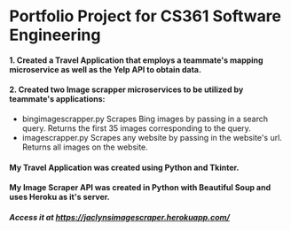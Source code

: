 # Portfolio Project for CS361 Software Engineering 

#### 1. Created a Travel Application that employs a teammate's mapping microservice as well as the Yelp API to obtain data.
#### 2. Created two Image scrapper microservices to be utilized by teammate's applications:
   - bingimagescrapper.py Scrapes Bing images by passing in a search query. Returns the first 35 images corresponding to the query.
   - imagescrapper.py Scrapes any website by passing in the website's url. Returns all images on the website.

#### My Travel Application was created using Python and Tkinter.
#### My Image Scraper API was created in Python with Beautiful Soup and uses Heroku as it's server. 
##### Access it at https://jaclynsimagescraper.herokuapp.com/

